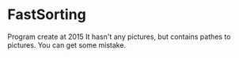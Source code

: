 # FastSorting 
Program create at 2015
It hasn't any pictures, but contains pathes to pictures. You can get some mistake.
